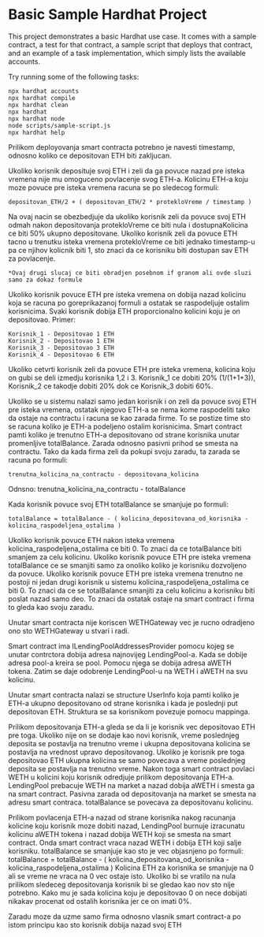 # Basic Sample Hardhat Project

This project demonstrates a basic Hardhat use case. It comes with a sample contract, a test for that contract, a sample script that deploys that contract, and an example of a task implementation, which simply lists the available accounts.

Try running some of the following tasks:

```shell
npx hardhat accounts
npx hardhat compile
npx hardhat clean
npx hardhat
npx hardhat node
node scripts/sample-script.js
npx hardhat help
```

Prilikom deployovanja smart contracta potrebno je navesti timestamp, odnosno koliko ce depositovan ETH biti zakljucan.

Ukoliko korisnik deposituje svoj ETH i zeli da ga povuce nazad pre isteka vremena nije mu omoguceno povlacenje svog ETH-a.
Kolicinu ETH-a koju moze povuce pre isteka vremena racuna se po sledecog formuli:

    depositovan_ETH/2 + ( depositovan_ETH/2 * protekloVreme / timestamp )

Na ovaj nacin se obezbedjuje da ukoliko korisnik zeli da povuce svoj ETH odmah nakon depositovanja protekloVreme ce biti nula i dostupnaKolicina ce biti 50% ukupno depositovane. Ukoliko korisnik zeli da povuce ETH tacno u trenutku isteka vremena protekloVreme ce biti jednako timestamp-u pa ce njihov kolicnik biti 1, sto znaci da ce korisniku biti dostupan sav ETH za povlacenje.

    *Ovaj drugi slucaj ce biti obradjen posebnom if granom ali ovde sluzi samo za dokaz formule

Ukoliko korisnik povuce ETH pre isteka vremena on dobija nazad kolicinu koja se racuna po goreprikazanoj formuli a ostatak se raspodeljuje ostalim korisnicima. Svaki korisnik dobija ETH proporcionalno kolicini koju je on depositovao. Primer:

    Korisnik_1 - Depositovao 1 ETH
    Korisnik_2 - Depositovao 1 ETH
    Korisnik_3 - Depositovao 3 ETH
    Korisnik_4 - Depositovao 6 ETH

Ukoliko cetvrti korisnik zeli da povuce ETH pre isteka vremena, kolicina koju on gubi se deli izmedju korisnika 1,2 i 3.
Korisnik_1 ce dobiti 20% (1/(1+1+3)), Korisnik_2 ce takodje dobiti 20% dok ce Korisnik_3 dobiti 60%.

Ukoliko se u sistemu nalazi samo jedan korisnik i on zeli da povuce svoj ETH pre isteka vremena, ostatak njegovo ETH-a se nema kome raspodeliti tako da 
ostaje na contractu i racuna se kao zarada firme. To se postize time sto se racuna koliko je ETH-a podeljeno ostalim korisnicima. Smart contract pamti koliko je trenutno ETH-a depositovano od strane korisnika unutar promenljive totalBalance. Zarada odnosno pasivni prihod se smesta na contractu. Tako da kada firma zeli da pokupi svoju zaradu, ta zarada se racuna po formuli:

    trenutna_kolicina_na_contractu - depositovana_kolicina
Odnsno:
    trenutna_kolicina_na_contractu - totalBalance

Kada korisnik povuce svoj ETH totalBalance se smanjuje po formuli:

    totalBalance = totalBalance - ( kolicina_depositovana_od_korisnika - kolicina_raspodeljena_ostalima )

Ukoliko korisnik povuce ETH nakon isteka vremena kolicina_raspodeljena_ostalima ce biti 0. To znaci da ce totalBalance biti smanjem za celu kolicinu.
Ukoliko korisnik povuce ETH pre isteka vremena totalBalance ce se smanjiti samo za onoliko koliko je korisniku dozvoljeno da povuce.
Ukoliko korisnik povuce ETH pre isteka vremena trenutno ne postoji ni jedan drugi korisnik u sistemu kolicina_raspodeljena_ostalima ce biti 0. To znaci da ce se totalBalance smanjiti za celu kolicinu a korisniku biti poslat nazad samo deo. To znaci da ostatak ostaje na smart contract i firma to gleda kao svoju zaradu.

Unutar smart contracta nije koriscen WETHGateway vec je rucno odradjeno ono sto WETHGateway u stvari i radi.

Smart contract ima ILendingPoolAddressesProvider pomocu kojeg se unutar contrctora dobija adresa najnovijeg LendingPool-a.
Kada se dobije adresa pool-a kreira se pool. Pomocu njega se dobija adresa aWETH tokena. Zatim se daje odobrenje LendingPool-u na WETH i aWETH na svu kolicinu. 

Unutar smart contracta nalazi se structure UserInfo koja pamti koliko je ETH-a ukupno depositovano od strane korisnika i kada je poslednji put depositovan ETH. Struktura se sa korisnikom povezuje pomocu mappinga.

Prilikom depositovanja ETH-a gleda se da li je korisnik vec depositovao ETH pre toga. Ukoliko nije on se dodaje kao novi korisnik, vreme poslednjeg deposita se postavlja na trenutno vreme i ukupna depositovana kolicina se postavlja na vrednost upravo depositovanog. Ukoliko je korisnik pre toga depositovao ETH ukupna kolicina se samo povecava a vreme poslednjeg deposita se postavlja na trenutno vreme.
Nakon toga smart contract povlaci WETH u kolicini koju korisnik odredjuje prilikom depositovanja ETH-a. LendingPool prebacuje WETH na market a nazad dobija aWETH i smesta ga na smart contract. Pasivna zarada od depositovanja na market se smesta na adresu smart contraca. totalBalance se povecava za depositovanu kolicinu.

Prilikom povlacenja ETH-a nazad od strane korisnika nakog racunanja kolicine koju korisnik moze dobiti nazad, LendingPool burnuje izracunatu kolicinu aWETH tokena i nazad dobija WETH koji se smesta na smart contract. Onda smart contract vraca nazad WETH i dobija ETH koji salje korisniku. totalBalance se smanjuje kao sto je vec objasnjeno po formuli:
    totalBalance = totalBalance - ( kolicina_depositovana_od_korisnika - kolicina_raspodeljena_ostalima )
Kolicina ETH za korisnika se smanjuje na 0 ali se vreme ne vraca na 0 vec ostaje isto. Ukoliko bi se vratilo na nula prilikom sledeceg depositovanja korisnik bi se gledao kao nov sto nije potrebno. Kako mu je sada kolicina koju je depositovao 0 on nece dobijati nikakav procenat od ostalih korisnika jer ce on imati 0%. 

Zaradu moze da uzme samo firma odnosno vlasnik smart contract-a po istom principu kao sto korisnik dobija nazad svoj ETH




